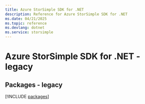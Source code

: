 ```yaml
---
title: Azure StorSimple SDK for .NET
description: Reference for Azure StorSimple SDK for .NET
ms.date: 04/21/2025
ms.topic: reference
ms.devlang: dotnet
ms.service: storsimple
---
```

# Azure StorSimple SDK for .NET - legacy
## Packages - legacy
[!INCLUDE [packages](storsimple-index.md)]